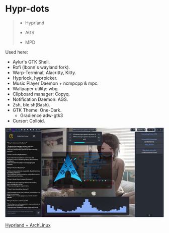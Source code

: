 # Hypr-dots

> - Hyprland
>
> - AGS
>
> - MPD

Used here:

- Aylur's GTK Shell.
- Rofi (lbonn's wayland fork).
- Warp-Terminal, Alacritty, Kitty.
- Hyprlock, hyprpicker.
- Music Player Daemon + ncmpcpp & mpc.
- Wallpaper utility: wbg.
- Clipboard manager: Copyq.
- Notification Daemon: AGS.
- Zsh, ble.sh(Bash).
- GTK Theme: One-Dark.
  - Gradience adw-gtk3
- Cursor: Colloid.

!["Something went wrong :("](./HyprArch.png "Hyprland Arch theme")

[Hyprland + ArchLinux](https://github.com/ARKye03/dotfiles/tree/HyprArch)
